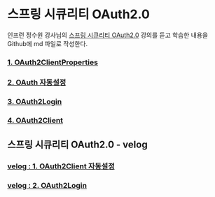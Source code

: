 # 스프링 시큐리티 OAuth2.0

인프런 정수원 강사님의 [스프링 시큐리티 OAuth2.0](https://www.inflearn.com/course/%EC%A0%95%EC%88%98%EC%9B%90-%EC%8A%A4%ED%94%84%EB%A7%81-%EC%8B%9C%ED%81%90%EB%A6%AC%ED%8B%B0/dashboard) 강의를 듣고 학습한 내용을 Github에 md 파일로 작성한다.

### [1. OAuth2ClientProperties](https://github.com/onlydev7777/spring-security-oauth-2.0/blob/main/1.%20OAuth2ClientProperties.md)
### [2. OAuth 자동설정](https://github.com/onlydev7777/spring-security-oauth-2.0/blob/main/2.%20OAuth%20%EC%9E%90%EB%8F%99%EC%84%A4%EC%A0%95.md)
### [3. OAuth2Login](https://github.com/onlydev7777/spring-security-oauth-2.0/blob/main/3.%20OAuth2Login.md)
### [4. OAuth2Client](https://github.com/onlydev7777/spring-security-oauth-2.0/blob/main/4.%20OAuth2Client.md)

## 스프링 시큐리티 OAuth2.0 - velog

### [velog : 1. OAuth2Client 자동설정](https://velog.io/@onlydev7777/Spring-Security-OAuth2-1.-OAuth2Client-%EC%9E%90%EB%8F%99%EC%84%A4%EC%A0%95)
### [velog : 2. OAuth2Login](https://velog.io/@onlydev7777/Spring-Security-OAuth2-2.-OAuth2Login)
